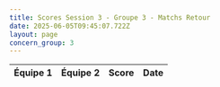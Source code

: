 ```yaml
---
title: Scores Session 3 - Groupe 3 - Matchs Retour
date: 2025-06-05T09:45:07.722Z
layout: page
concern_group: 3
---
```




| Équipe 1 | Équipe 2 | Score | Date |
|----------|----------|-------|------|

